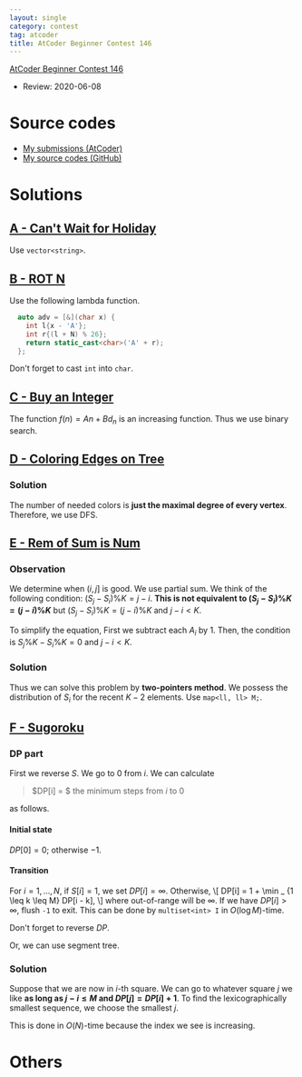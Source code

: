 ```yaml
---
layout: single
category: contest
tag: atcoder
title: AtCoder Beginner Contest 146
---
```


[AtCoder Beginner Contest 146](https://atcoder.jp/contests/abc146)

- Review: 2020-06-08

# Source codes

- [My submissions (AtCoder)](https://atcoder.jp/contests/abc146/submissions?f.User=kazunetakahashi)
- [My source codes (GitHub)](https://github.com/kazunetakahashi/atcoder/tree/master/2020/0203_ABC146)

# Solutions

## [A - Can't Wait for Holiday](https://atcoder.jp/contests/abc146/tasks/abc146_a)

Use `vector<string>`.

## [B - ROT N](https://atcoder.jp/contests/abc146/tasks/abc146_b)

Use the following lambda function.

```c++
  auto adv = [&](char x) {
    int l{x - 'A'};
    int r{(l + N) % 26};
    return static_cast<char>('A' + r);
  };
```

Don't forget to cast `int` into `char`.

## [C - Buy an Integer](https://atcoder.jp/contests/abc146/tasks/abc146_c)

The function $f(n) = An + B d _ n$ is an increasing function. Thus we use binary search.

## [D - Coloring Edges on Tree](https://atcoder.jp/contests/abc146/tasks/abc146_d)

### Solution

The number of needed colors is **just the maximal degree of every vertex**. Therefore, we use DFS.

## [E - Rem of Sum is Num](https://atcoder.jp/contests/abc146/tasks/abc146_e)

### Observation

We determine when $(i, j]$ is good. We use partial sum. We think of the following condition: $(S _ j - S _ i) \% K = j - i$. **This is not equivalent to $(S _ j - S _ i) \% K = (j - i) \% K$** but $(S _ j - S _ i) \% K = (j - i) \% K$ and $j - i < K$.

To simplify the equation, First we subtract each $A _ i$ by $1$. Then, the condition is $S _ j \% K - S _ i \%K = 0$ and $j - i < K$.

### Solution

Thus we can solve this problem by **two-pointers method**. We possess the distribution of $S _ i$ for the recent $K - 2$ elements. Use `map<ll, ll> M;`.

## [F - Sugoroku](https://atcoder.jp/contests/abc146/tasks/abc146_f)

### DP part

First we reverse $S$. We go to $0$ from $i$. We can calculate

> $DP[i] = $ the minimum steps from $i$ to $0$

as follows.

#### Initial state

$DP[0] = 0$; otherwise $-1$.

#### Transition

For $i = 1, \dots, N$, if $S[i] = 1$, we set $DP[i] = \infty$. Otherwise,
\\[
  DP[i] = 1 + \min _ {1 \leq k \leq M} DP[i - k],
\\]
where out-of-range will be $\infty$. If we have $DP[i] > \infty$, flush `-1` to exit. This can be done by `multiset<int> I` in $O(\log M)$-time.

Don't forget to reverse $DP$.

Or, we can use segment tree.

### Solution

Suppose that we are now in $i$-th square. We can go to whatever square $j$ we like **as long as $j - i \leq M$ and $DP[j] = DP[i] + 1$**. To find the lexicographically smallest sequence, we choose the smallest $j$.

This is done in $O(N)$-time because the index we see is increasing.

# Others
